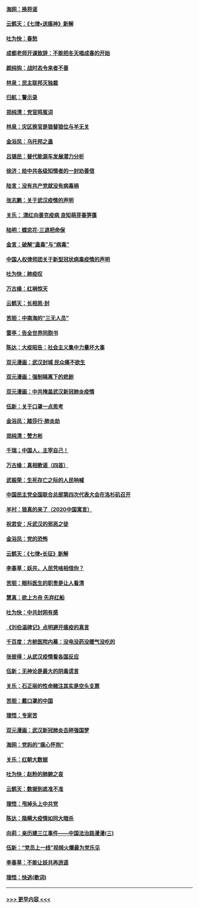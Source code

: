 #### [海网：换将谣](../pages/nsc993/n11873712.md?t=02170933) 
#### [云鹤天：《七律▪送瘟神》新解](../pages/nsc993/n11873598.md?t=02170933) 
#### [吐为快：春愁](../pages/nsc993/n11872801.md?t=02170933) 
#### [成都老师开课致辞：不能把冬天唱成春的开始](../pages/nsc993/n11872653.md?t=02170933) 
#### [颜纯钩：战时态令来者不善](../pages/nsc993/n11872011.md?t=02170933) 
#### [林泉：民主联邦灭独裁](../pages/nsc993/n11870998.md?t=02170933) 
#### [归航：警示录](../pages/nsc993/n11870963.md?t=02170933) 
#### [郑纯清：党官鸣冤词](../pages/nsc993/n11870938.md?t=02170933) 
#### [林泉：灾区换官是狼替狼位与羊无关](../pages/nsc993/n11870896.md?t=02170933) 
#### [金浴凤：乌托邦之蛊](../pages/nsc993/n11870879.md?t=02170933) 
#### [吕锡民：替代能源车发展潜力分析](../pages/nsc993/n11870656.md?t=02170933) 
#### [徐济：给中共各级知情者的一封劝善信](../pages/nsc993/n11868561.md?t=02170933) 
#### [陆言：没有共产党就没有病毒祸](../pages/nsc993/n11868232.md?t=02170933) 
#### [张志鹏：关于武汉疫情的声明](../pages/nsc993/n11867182.md?t=02170933) 
#### [关乐： 漂红向善克疫病 良知萌芽春笋蓬](../pages/nsc993/n11865710.md?t=02170933) 
#### [陆明：蝶恋花‧三退把命保](../pages/nsc993/n11865673.md?t=02170933) 
#### [金言：破解“蛊毒”与“病毒”](../pages/nsc993/n11864103.md?t=02170933) 
#### [中国人权律师团关于新型冠状病毒疫情的声明](../pages/nsc993/n11864249.md?t=02170933) 
#### [吐为快：肺疫叹](../pages/nsc993/n11864027.md?t=02170933) 
#### [万古缘：红祸惊天](../pages/nsc993/n11864079.md?t=02170933) 
#### [云鹤天：长相思‧封](../pages/nsc993/n11864006.md?t=02170933) 
#### [苦胆：中南海的“三无人员”](../pages/nsc993/n11862997.md?t=02170933) 
#### [雷亭：告全世界同胞书](../pages/nsc993/n11862572.md?t=02170933) 
#### [陈达：大疫昭告：社会主义集中力量坏大事](../pages/nsc993/n11859419.md?t=02170933) 
#### [双元漫画：武汉封城 民众痛不欲生](../pages/nsc993/n11859287.md?t=02170933) 
#### [双元漫画：强制隔离下的悲剧](../pages/nsc993/n11859244.md?t=02170933) 
#### [双元漫画：中共掩盖武汉新冠肺炎疫情](../pages/nsc993/n11858249.md?t=02170933) 
#### [伍新：关于口罩一点思考](../pages/nsc993/n11859195.md?t=02170933) 
#### [金浴凤：踏莎行‧肺炎劫](../pages/nsc993/n11858227.md?t=02170933) 
#### [郑纯清：赞方彬](../pages/nsc993/n11856803.md?t=02170933) 
#### [千瑞；中国人，主宰自己！](../pages/nsc993/n11856793.md?t=02170933) 
#### [万古缘：真相歌谣（四首）](../pages/nsc993/n11856263.md?t=02170933) 
#### [武振荣：生死存亡之际的人民呐喊](../pages/nsc993/n11856256.md?t=02170933) 
#### [中国民主党全国联合总部第四次代表大会在洛杉矶召开](../pages/nsc993/n11856344.md?t=02170933) 
#### [羊村：狼真的来了（2020中国寓言）](../pages/nsc993/n11856229.md?t=02170933) 
#### [祝君安：斥武汉的邪恶之徒](../pages/nsc993/n11855861.md?t=02170933) 
#### [金浴凤：党的恐怖](../pages/nsc993/n11855849.md?t=02170933) 
#### [云鹤天：《七律▪长征》新解](../pages/nsc993/n11855479.md?t=02170933) 
#### [李春草：妖共，人民凭啥相信你？](../pages/nsc993/n11855196.md?t=02170933) 
#### [苦胆：眼科医生的职责是让人看清](../pages/nsc993/n11853840.md?t=02170933) 
#### [慧真：欲上方舟 先弃红船](../pages/nsc993/n11853483.md?t=02170933) 
#### [吐为快：中共封网有感](../pages/nsc993/n11852575.md?t=02170933) 
#### [《刘伯温碑记》点明避开瘟疫的真言](../pages/nsc993/n11852128.md?t=02170933) 
#### [千百度：方舱医院内幕：没电没药没暖气没吃的](../pages/nsc993/n11850211.md?t=02170933) 
#### [张彼得：从武汉疫情看各国反应](../pages/nsc993/n11850102.md?t=02170933) 
#### [伍新：无神论是最大的阴毒谎言](../pages/nsc993/n11846129.md?t=02170933) 
#### [关乐：石正丽的性命赌注其实是空头支票](../pages/nsc993/n11846109.md?t=02170933) 
#### [苦胆：戴口罩的中国](../pages/nsc993/n11845576.md?t=02170933) 
#### [理悟：专家苦](../pages/nsc993/n11845564.md?t=02170933) 
#### [双元漫画：武汉新冠肺炎击碎强国梦](../pages/nsc993/n11843320.md?t=02170933) 
#### [海网：党妈的“瘟心怀抱”](../pages/nsc993/n11840740.md?t=02170933) 
#### [关乐：红朝大数据](../pages/nsc993/n11840675.md?t=02170933) 
#### [吐为快：赵粉的肺腑之哀](../pages/nsc993/n11840618.md?t=02170933) 
#### [云鹤天：数据到底准不准](../pages/nsc993/n11840325.md?t=02170933) 
#### [理悟：甩掉头上中共党](../pages/nsc993/n11838826.md?t=02170933) 
#### [陈达：隐瞒大疫情如同大暗杀](../pages/nsc993/n11838771.md?t=02170933) 
#### [向莉：亲历建三江事件——中国法治路漫漫(三)](../pages/nsc993/n11831825.md?t=02170933) 
#### [伍新：“党员上一线”视频火爆最为党乐见](../pages/nsc993/n11838200.md?t=02170933) 
#### [李春草：不能让妖共再逍遥](../pages/nsc993/n11838102.md?t=02170933) 
#### [理悟：快逃(歌词)](../pages/nsc993/n11838083.md?t=02170933) 

----
#### [ >>> 更早内容 <<< ](../indexes/nsc993-earlier.md)
